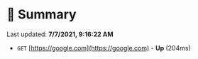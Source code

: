 # 📖 Summary
Last updated: **7/7/2021, 9:16:22 AM**

- `GET` [https://google.com](https://google.com) - **Up** (204ms)
